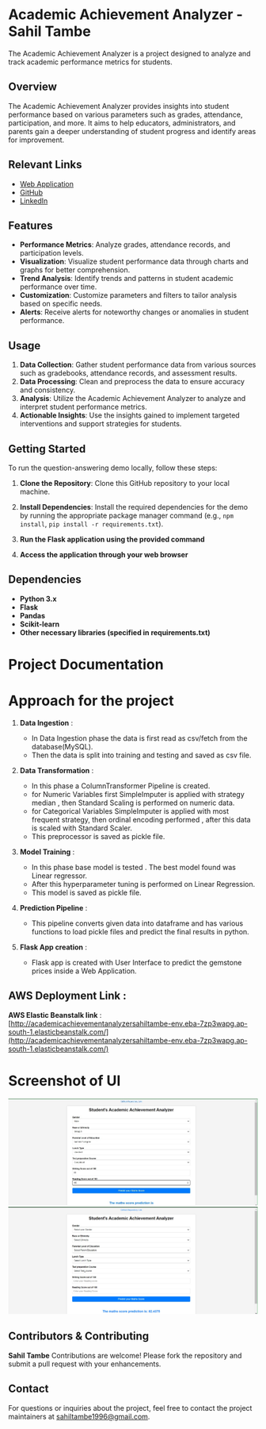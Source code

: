 # Academic Achievement Analyzer - Sahil Tambe

The Academic Achievement Analyzer is a project designed to analyze and track academic performance metrics for students.

## Overview

The Academic Achievement Analyzer provides insights into student performance based on various parameters such as grades, attendance, participation, and more. It aims to help educators, administrators, and parents gain a deeper understanding of student progress and identify areas for improvement.

## Relevant Links

- [Web Application](https://academic-achievement-analyzer-heohcoex2x6bmkjusnpurr.streamlit.app//)
- [GitHub](https://github.com/sahiltambe/Academic-Achievement-Analyzer/)
- [LinkedIn](https://www.linkedin.com/in/sahiltambe13//)

## Features

- **Performance Metrics**: Analyze grades, attendance records, and participation levels.
- **Visualization**: Visualize student performance data through charts and graphs for better comprehension.
- **Trend Analysis**: Identify trends and patterns in student academic performance over time.
- **Customization**: Customize parameters and filters to tailor analysis based on specific needs.
- **Alerts**: Receive alerts for noteworthy changes or anomalies in student performance.

## Usage

1. **Data Collection**: Gather student performance data from various sources such as gradebooks, attendance records, and assessment results.
2. **Data Processing**: Clean and preprocess the data to ensure accuracy and consistency.
3. **Analysis**: Utilize the Academic Achievement Analyzer to analyze and interpret student performance metrics.
4. **Actionable Insights**: Use the insights gained to implement targeted interventions and support strategies for students.


## Getting Started

To run the question-answering demo locally, follow these steps:

1. **Clone the Repository**: Clone this GitHub repository to your local machine.

2. **Install Dependencies**: Install the required dependencies for the demo by running the appropriate package manager command (e.g., `npm install`, `pip install -r requirements.txt`).
3. **Run the Flask application using the provided command**
3. **Access the application through your web browser**

## Dependencies

- **Python 3.x**
- **Flask**
- **Pandas**
- **Scikit-learn**
- **Other necessary libraries (specified in requirements.txt)**



# Project Documentation

# Approach for the project 

1. **Data Ingestion** : 
    * In Data Ingestion phase the data is first read as csv/fetch from the database(MySQL).
    * Then the data is split into training and testing and saved as csv file.

2. **Data Transformation** : 
    * In this phase a ColumnTransformer Pipeline is created.
    * for Numeric Variables first SimpleImputer is applied with strategy median , then Standard Scaling is performed on numeric data.
    * for Categorical Variables SimpleImputer is applied with most frequent strategy, then ordinal encoding performed , after this data is scaled with Standard Scaler.
    * This preprocessor is saved as pickle file.

3. **Model Training** : 
    * In this phase base model is tested . The best model found was Linear regressor.
    * After this hyperparameter tuning is performed on Linear Regression.
    * This model is saved as pickle file.

4. **Prediction Pipeline** : 
    * This pipeline converts given data into dataframe and has various functions to load pickle files and predict the final results in python.

5. **Flask App creation** : 
    * Flask app is created with User Interface to predict the gemstone prices inside a Web Application.

## AWS Deployment Link :

**AWS Elastic Beanstalk link** : [http://academicachievementanalyzersahiltambe-env.eba-7zp3wapg.ap-south-1.elasticbeanstalk.com/](http://academicachievementanalyzersahiltambe-env.eba-7zp3wapg.ap-south-1.elasticbeanstalk.com/)

# Screenshot of UI

![HomepageUI](./screenshots/HomeUI.jpg)
![ResultPage](./screenshots/ProjectUI.png)

## Contributors & Contributing

**Sahil Tambe**
Contributions are welcome! Please fork the repository and submit a pull request with your enhancements.

## Contact

For questions or inquiries about the project, feel free to contact the project maintainers at [sahiltambe1996@gmail.com](mailto:sahiltambe1996@gmail.com).